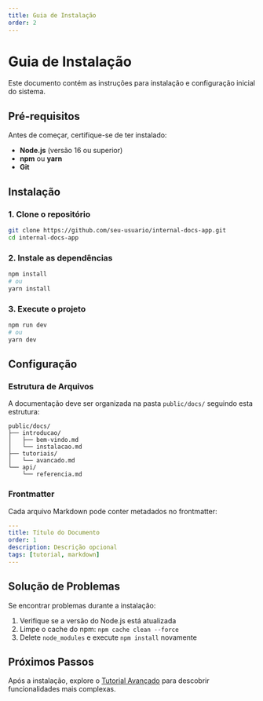 ```yaml
---
title: Guia de Instalação
order: 2
---
```


# Guia de Instalação

Este documento contém as instruções para instalação e configuração inicial do sistema.

## Pré-requisitos

Antes de começar, certifique-se de ter instalado:

- **Node.js** (versão 16 ou superior)
- **npm** ou **yarn**
- **Git**

## Instalação

### 1. Clone o repositório

```bash
git clone https://github.com/seu-usuario/internal-docs-app.git
cd internal-docs-app
```

### 2. Instale as dependências

```bash
npm install
# ou
yarn install
```

### 3. Execute o projeto

```bash
npm run dev
# ou
yarn dev
```

## Configuração

### Estrutura de Arquivos

A documentação deve ser organizada na pasta `public/docs/` seguindo esta estrutura:

```
public/docs/
├── introducao/
│   ├── bem-vindo.md
│   └── instalacao.md
├── tutoriais/
│   └── avancado.md
└── api/
    └── referencia.md
```

### Frontmatter

Cada arquivo Markdown pode conter metadados no frontmatter:

```yaml
---
title: Título do Documento
order: 1
description: Descrição opcional
tags: [tutorial, markdown]
---
```

## Solução de Problemas

Se encontrar problemas durante a instalação:

1. Verifique se a versão do Node.js está atualizada
2. Limpe o cache do npm: `npm cache clean --force`
3. Delete `node_modules` e execute `npm install` novamente

## Próximos Passos

Após a instalação, explore o [Tutorial Avançado](../tutoriais/avancado) para descobrir funcionalidades mais complexas.
